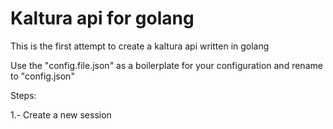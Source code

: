 # Kaltura api for golang

This is the first attempt to create a kaltura api written in golang

Use the "config.file.json" as a boilerplate for your configuration and rename to "config.json"

Steps:

1.- Create a new session